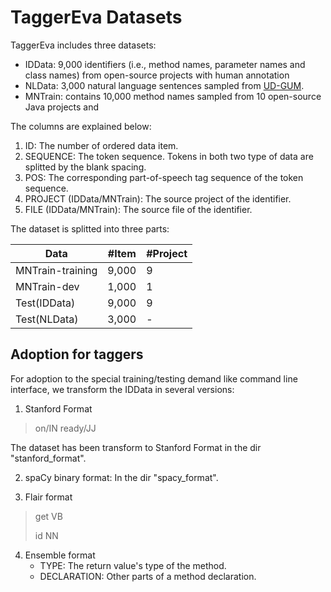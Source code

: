 TaggerEva Datasets
=========
TaggerEva includes three datasets:
* IDData: 9,000 identifiers (i.e., method names, parameter names and class names) from open-source projects with human annotation
* NLData: 3,000 natural language sentences sampled from [UD-GUM](https://gucorpling.org/gum/).  
* MNTrain: contains 10,000 method names sampled from 10 open-source Java projects and 


The columns are explained below:
1. ID: The number of ordered data item.
2. SEQUENCE: The token sequence. Tokens in both two type of data are splitted by the blank spacing.
3. POS: The corresponding part-of-speech tag sequence of the token sequence.
4. PROJECT (IDData/MNTrain): The source project of the identifier.
5. FILE (IDData/MNTrain): The source file of the identifier.

The dataset is splitted into three parts:

| Data | #Item | #Project |
|----|----|----|
|MNTrain-training|9,000|9|
|MNTrain-dev|1,000|1|
|Test(IDData)|9,000|9|
|Test(NLData)|3,000|-|

Adoption for taggers
------
For adoption to the special training/testing demand like command line interface, we transform the IDData in several versions:
1. Stanford Format
> on/IN ready/JJ

The dataset has been transform to Stanford Format in the dir "stanford_format".

2. spaCy binary format: In the dir "spacy_format".
   
3. Flair format
> get VB
> 
> id NN

4. Ensemble format
    * TYPE: The return value's type of the method.
    * DECLARATION: Other parts of a method declaration.